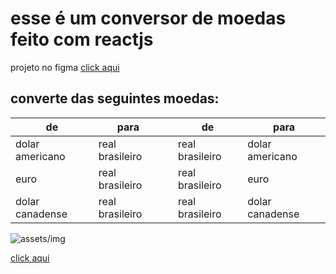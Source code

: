 # esse é um conversor de moedas feito com reactjs

projeto no figma [click aqui]()

## converte das seguintes moedas:

|de |para| | de |para|
|---|---|---|---|---|
|dolar americano |real brasileiro| |real brasileiro|dolar americano|
|euro |real brasileiro| |real brasileiro|euro|
|dolar canadense |real brasileiro| |real brasileiro|dolar canadense|

![assets/img]()

[click aqui](https://t06nef.csb.app/)
